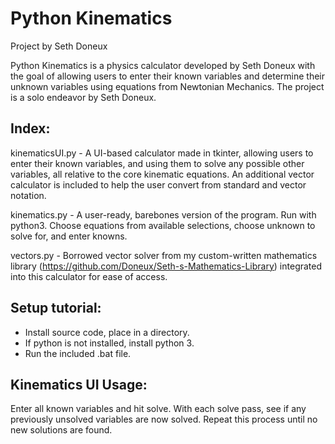# Python Kinematics

Project by Seth Doneux

Python Kinematics is a physics calculator developed by Seth Doneux with the goal of allowing users to enter their known variables and determine their unknown variables using equations from Newtonian Mechanics.
The project is a solo endeavor by Seth Doneux.

## Index:

kinematicsUI.py - A UI-based calculator made in tkinter, allowing users to enter their known variables, and using them to solve any possible other variables, all relative to the core kinematic equations. An additional vector calculator is included to help the user convert from standard and vector notation.

kinematics.py - A user-ready, barebones version of the program. Run with python3. Choose equations from available selections, choose unknown to solve for, and enter knowns.

vectors.py - Borrowed vector solver from my custom-written mathematics library (https://github.com/Doneux/Seth-s-Mathematics-Library) integrated into this calculator for ease of access.

## Setup tutorial:
- Install source code, place in a directory.
- If python is not installed, install python 3.
- Run the included .bat file.

## Kinematics UI Usage:
Enter all known variables and hit solve. With each solve pass, see if any previously unsolved variables are now solved. Repeat this process until no new solutions are found.
